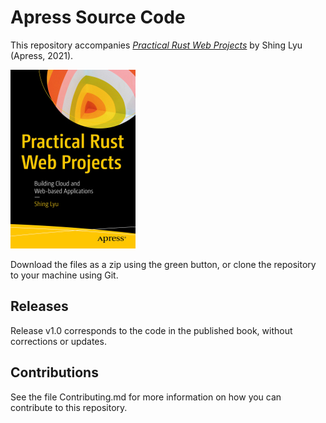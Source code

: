 # Apress Source Code

This repository accompanies [*Practical Rust Web Projects*](https://www.apress.com/9781484265888) by Shing Lyu (Apress, 2021).

[comment]: #cover
![Cover image](9781484265888.jpg)

Download the files as a zip using the green button, or clone the repository to your machine using Git.

## Releases

Release v1.0 corresponds to the code in the published book, without corrections or updates.

## Contributions

See the file Contributing.md for more information on how you can contribute to this repository.